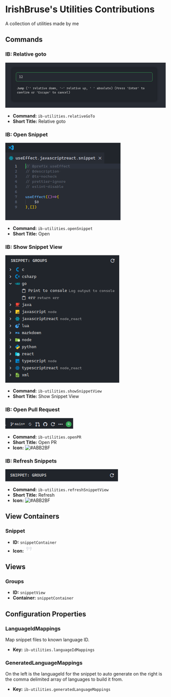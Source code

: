 # IrishBruse's Utilities Contributions

A collection of utilities made by me

## Commands

### IB: Relative goto

![ib-utilities.relativeGoTo Screenshot](docs/commands/ib-utilities.relativeGoTo.png)

- **Command:** `ib-utilities.relativeGoTo`
- **Short Title:** Relative goto

### IB: Open Snippet

![ib-utilities.openSnippet Screenshot](docs/commands/ib-utilities.openSnippet.png)

- **Command:** `ib-utilities.openSnippet`
- **Short Title:** Open

### IB: Show Snippet View

![ib-utilities.showSnippetView Screenshot](docs/commands/ib-utilities.showSnippetView.png)

- **Command:** `ib-utilities.showSnippetView`
- **Short Title:** Show Snippet View

### IB: Open Pull Request

![ib-utilities.openPR Screenshot](docs/commands/ib-utilities.openPR.png)

- **Command:** `ib-utilities.openPR`
- **Short Title:** Open PR
- **Icon:** ![#ABB2BF](https://raw.githubusercontent.com/microsoft/vscode-codicons/refs/heads/main/src/icons/github.svg)

### IB: Refresh Snippets

![ib-utilities.refreshSnippetView Screenshot](docs/commands/ib-utilities.refreshSnippetView.png)

- **Command:** `ib-utilities.refreshSnippetView`
- **Short Title:** Refresh
- **Icon:** ![#ABB2BF](https://raw.githubusercontent.com/microsoft/vscode-codicons/refs/heads/main/src/icons/refresh.svg)

## View Containers

### Snippet

- **ID:** `snippetContainer`
- **Icon:** ![](media/snippet_icon.svg)

## Views

### Groups

- **ID:** `snippetView`
- **Container:** `snippetContainer`

## Configuration Properties

### LanguageIdMappings

Map snippet files to known language ID.
- **Key:** `ib-utilities.languageIdMappings`

### GeneratedLanguageMappings

On the left is the languageId for the snippet to auto generate on the right is the comma delimited array of languages to build it from.
- **Key:** `ib-utilities.generatedLanguageMappings`
